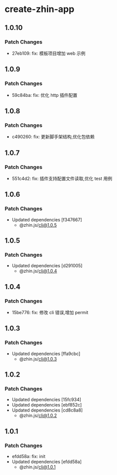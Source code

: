 # create-zhin-app

## 1.0.10

### Patch Changes

- 27eb109: fix: 模板项目增加 web 示例

## 1.0.9

### Patch Changes

- 59c84ba: fix: 优化 http 插件配置

## 1.0.8

### Patch Changes

- c490260: fix: 更新脚手架结构,优化包依赖

## 1.0.7

### Patch Changes

- 551c4d2: fix: 插件支持配置文件读取,优化 test 用例

## 1.0.6

### Patch Changes

- Updated dependencies [f347667]
  - @zhin.js/cli@1.0.5

## 1.0.5

### Patch Changes

- Updated dependencies [d291005]
  - @zhin.js/cli@1.0.4

## 1.0.4

### Patch Changes

- 15be776: fix: 修改 cli 错误,增加 permit

## 1.0.3

### Patch Changes

- Updated dependencies [ffa9cbc]
  - @zhin.js/cli@1.0.3

## 1.0.2

### Patch Changes

- Updated dependencies [15fc934]
- Updated dependencies [ebf852c]
- Updated dependencies [cd8c8a8]
  - @zhin.js/cli@1.0.2

## 1.0.1

### Patch Changes

- efdd58a: fix: init
- Updated dependencies [efdd58a]
  - @zhin.js/cli@1.0.1
